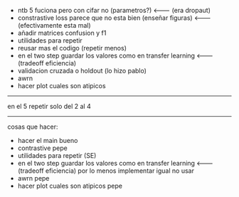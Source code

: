 - ntb 5 fuciona pero con cifar no (parametros?) <--- (era dropaut)
- constrastive loss parece que no esta bien (enseñar figuras) <--- (efectivamente esta mal)
- añadir matrices confusion y f1
- utilidades para repetir
- reusar mas el codigo (repetir menos)
- en el two step guardar los valores como en transfer learning <--- (tradeoff eficiencia)
- validacion cruzada o holdout (lo hizo pablo)
- awrn 
- hacer plot cuales son atipicos

---


en el 5 repetir solo del 2 al 4


---

cosas que hacer:
- hacer el main bueno
- contrastive pepe
- utilidades para repetir (SE)
- en el two step guardar los valores como en transfer learning <--- (tradeoff eficiencia) por lo menos implementar igual no usar
- awrn pepe
- hacer plot cuales son atipicos pepe
